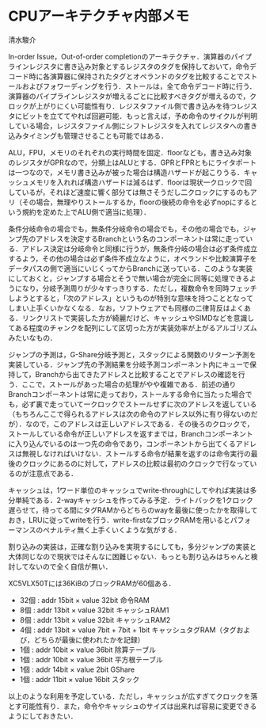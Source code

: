 # CPUアーキテクチャ内部メモ
清水駿介

In-order Issue，Out-of-order completionのアーキテクチャ．演算器のパイプラインレジスタに書き込み対象とするレジスタのタグを保持しておいて，命令デコード時に各演算器に保持されたタグとオペランドのタグを比較することでストールおよびフォワーディングを行う．ストールは，全て命令デコード時に行う．演算器のパイプラインレジスタが増えるごとに比較すべきタグが増えるので，クロックが上がりにくい可能性有り．レジスタファイル側で書き込みを待つレジスタにビットを立ててやれば回避可能．もっと言えば，予め命令のサイクルが判明している場合，レジスタファイル側にシフトレジスタを入れてレジスタへの書き込みタイミングも管理させることも可能ではある．

ALU，FPU，メモリのそれぞれの実行時間を固定．floorなども，書き込み対象のレジスタがGPRなので，分類上はALUとする．GPRとFPRともにライタポートは一つなので，メモリ書き込みが被った場合は構造ハザードが起こりうる．キャッシュメモリを入れれば構造ハザードは減るはず．floorは現状一クロックで回しているが，それほど速度に響く部分ては無さそうだし二クロックにするのもアリ（その場合，無理やりストールするか，floorの後続の命令を必ずnopにするという規約を定めた上でALU側で適当に処理）．

条件分岐命令の場合でも，無条件分岐命令の場合でも，その他の場合でも，ジャンプ先のアドレスを決定するBranchという名のコンポーネントは常に走っている．アドレス決定は分岐命令と同様に行うが，無条件分岐の場合は必ず条件成立するよう，その他の場合は必ず条件不成立なように，オペランドや比較演算子をデータパスの側で適当にいじくってからBranchに送っている．このような実装にしておくと，ジャンプする場合とそうで無い場合が完全に同等に処理できるようになり，分岐予測周りが少々すっきりする．ただし，複数命令を同時フェッチしようとすると，「次のアドレス」というものが特別な意味を持つこととなってしまい上手くいかなくなる．なお，ソフトウェアでも同様の二律背反はよくある．リンクリストで実装した方が綺麗だけど、キャッシュやSIMDなどを意識してある程度のチャンクを配列にして区切った方が実装効率が上がるアルゴリズムみたいなもの．

ジャンプの予測は，G-Share分岐予測と，スタックによる関数のリターン予測を実装している．ジャンプ先の予測結果を分岐予測コンポーネント内にキューで保持して，Branchから出てきたアドレスと比較することでアドレスの確認を行う．ここで，ストールがあった場合の処理がやや複雑である．前述の通りBranchコンポーネントは常に走っており，ストールする命令に当たった場合でも，必ず裏で走っていて一クロックでストールせずに次のアドレスを返している（もちろんここで得られるアドレスは次の命令のアドレス以外に有り得ないのだが）．なので，このアドレスは正しいアドレスである．その後ろのクロックで，ストールしている命令が正しいアドレスを返すまでは，Branchコンポーネントに入り込んでいるのは一つ先の命令であり，コンポーネントから出てくるアドレスは無視しなければいけない．ストールする命令が結果を返すのは命令実行の最後のクロックにあるのに対して，アドレスの比較は最初のクロックで行なっているのが注意点である．

キャッシュは，1ワード単位のキャッシュでwrite-throughにしてやれば実装は多分単純である．2-wayキャッシュを作ってみる予定．ライトバックを1クロック遅らせて，待ってる間にタグRAMからどちらのwayを最後に使ったかを取得しておき，LRUに従ってwriteを行う．write-firstなブロックRAMを用いるとパフォーマンスのペナルティ無く上手くいくような気がする．

割り込みの実装は，正確な割り込みを実現するにしても，多分ジャンプの実装と大体同じなので現状ではそんなに困難じゃない．もっとも割り込みはちゃんと検討してないので全く自信が無い．

XC5VLX50Tには36KiBのブロックRAMが60個ある．

-   32個 : addr 15bit × value 32bit 命令RAM
-   8個 : addr 13bit × value 32bit キャッシュRAM1
-   8個 : addr 13bit × value 32bit キャッシュRAM2
-   4個 : addr 13bit × value 7bit + 7bit + 1bit キャッシュタグRAM（タグおよび，どちらが最後に使われたかを記録）
-   1個 : addr 10bit × value 36bit 除算テーブル
-   1個 : addr 10bit × value 36bit 平方根テーブル
-   1個 : addr 14bit × value 2bit GShare
-   1個 : addr 11bit × value 16bit スタック

以上のような利用を予定している．ただし，キャッシュが広すぎてクロックを落とす可能性有り．また，命令やキャッシュのサイズは出来れば容易に変更できるようにしておきたい．
